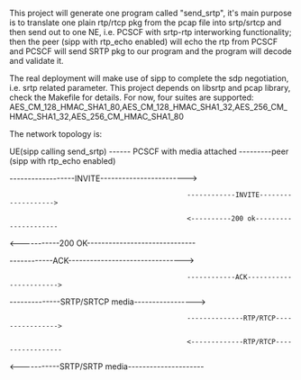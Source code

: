 This project will generate one program called "send_srtp", it's main purpose is to translate one plain rtp/rtcp pkg from the pcap file into srtp/srtcp and then send out to one NE, i.e. PCSCF with srtp-rtp interworking functionality; then the peer (sipp with rtp_echo enabled) will echo the rtp from PCSCF and PCSCF will send SRTP pkg to our program and the program will decode and validate it.

The real deployment will make use of sipp to complete the sdp negotiation, i.e. srtp related parameter. 
This project depends on libsrtp and pcap library, check the Makefile for details.
For now, four suites are supported: AES_CM_128_HMAC_SHA1_80,AES_CM_128_HMAC_SHA1_32,AES_256_CM_HMAC_SHA1_32,AES_256_CM_HMAC_SHA1_80

The network topology is:

UE(sipp calling send_srtp)  ------ PCSCF with media attached ---------peer (sipp with rtp_echo enabled)

------------------INVITE------------------------>

                                                ------------INVITE------------------->

                                                <----------200 ok---------------------

<-----------200 OK------------------------------

------------ACK-------------------------------->

                                                ------------ACK-----------------------> 

--------------SRTP/SRTCP media----------------->

                                                --------------RTP/RTCP---------------->

                                                <-------------RTP/RTCP-----------------  

<-----------SRTP/SRTP media---------------------                                                                                            



